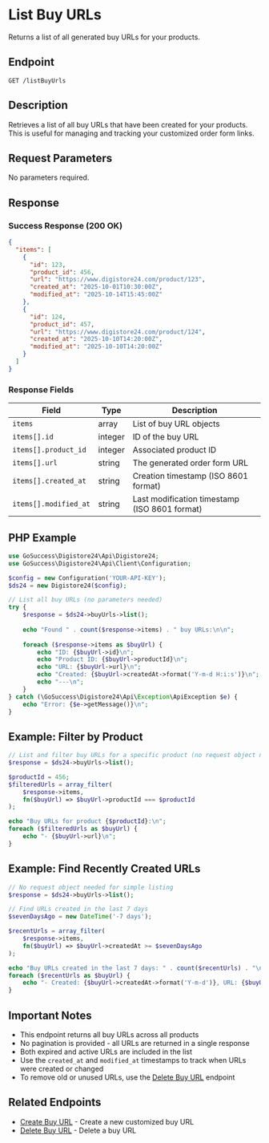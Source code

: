 # List Buy URLs

Returns a list of all generated buy URLs for your products.

## Endpoint

`GET /listBuyUrls`

## Description

Retrieves a list of all buy URLs that have been created for your products. This is useful for managing and tracking your customized order form links.

## Request Parameters

No parameters required.

## Response

### Success Response (200 OK)

```json
{
  "items": [
    {
      "id": 123,
      "product_id": 456,
      "url": "https://www.digistore24.com/product/123",
      "created_at": "2025-10-01T10:30:00Z",
      "modified_at": "2025-10-14T15:45:00Z"
    },
    {
      "id": 124,
      "product_id": 457,
      "url": "https://www.digistore24.com/product/124",
      "created_at": "2025-10-10T14:20:00Z",
      "modified_at": "2025-10-10T14:20:00Z"
    }
  ]
}
```

### Response Fields

| Field | Type | Description |
|-------|------|-------------|
| `items` | array | List of buy URL objects |
| `items[].id` | integer | ID of the buy URL |
| `items[].product_id` | integer | Associated product ID |
| `items[].url` | string | The generated order form URL |
| `items[].created_at` | string | Creation timestamp (ISO 8601 format) |
| `items[].modified_at` | string | Last modification timestamp (ISO 8601 format) |

## PHP Example

```php
use GoSuccess\Digistore24\Api\Digistore24;
use GoSuccess\Digistore24\Api\Client\Configuration;

$config = new Configuration('YOUR-API-KEY');
$ds24 = new Digistore24($config);

// List all buy URLs (no parameters needed)
try {
    $response = $ds24->buyUrls->list();
    
    echo "Found " . count($response->items) . " buy URLs:\n\n";
    
    foreach ($response->items as $buyUrl) {
        echo "ID: {$buyUrl->id}\n";
        echo "Product ID: {$buyUrl->productId}\n";
        echo "URL: {$buyUrl->url}\n";
        echo "Created: {$buyUrl->createdAt->format('Y-m-d H:i:s')}\n";
        echo "---\n";
    }
} catch (\GoSuccess\Digistore24\Api\Exception\ApiException $e) {
    echo "Error: {$e->getMessage()}\n";
}
```

## Example: Filter by Product

```php
// List and filter buy URLs for a specific product (no request object needed)
$response = $ds24->buyUrls->list();

$productId = 456;
$filteredUrls = array_filter(
    $response->items, 
    fn($buyUrl) => $buyUrl->productId === $productId
);

echo "Buy URLs for product {$productId}:\n";
foreach ($filteredUrls as $buyUrl) {
    echo "- {$buyUrl->url}\n";
}
```

## Example: Find Recently Created URLs

```php
// No request object needed for simple listing
$response = $ds24->buyUrls->list();

// Find URLs created in the last 7 days
$sevenDaysAgo = new DateTime('-7 days');

$recentUrls = array_filter(
    $response->items,
    fn($buyUrl) => $buyUrl->createdAt >= $sevenDaysAgo
);

echo "Buy URLs created in the last 7 days: " . count($recentUrls) . "\n";
foreach ($recentUrls as $buyUrl) {
    echo "- Created: {$buyUrl->createdAt->format('Y-m-d')}, URL: {$buyUrl->url}\n";
}
```

## Important Notes

- This endpoint returns all buy URLs across all products
- No pagination is provided - all URLs are returned in a single response
- Both expired and active URLs are included in the list
- Use the `created_at` and `modified_at` timestamps to track when URLs were created or changed
- To remove old or unused URLs, use the [Delete Buy URL](deleteBuyUrl.md) endpoint

## Related Endpoints

- [Create Buy URL](createBuyUrl.md) - Create a new customized buy URL
- [Delete Buy URL](deleteBuyUrl.md) - Delete a buy URL
